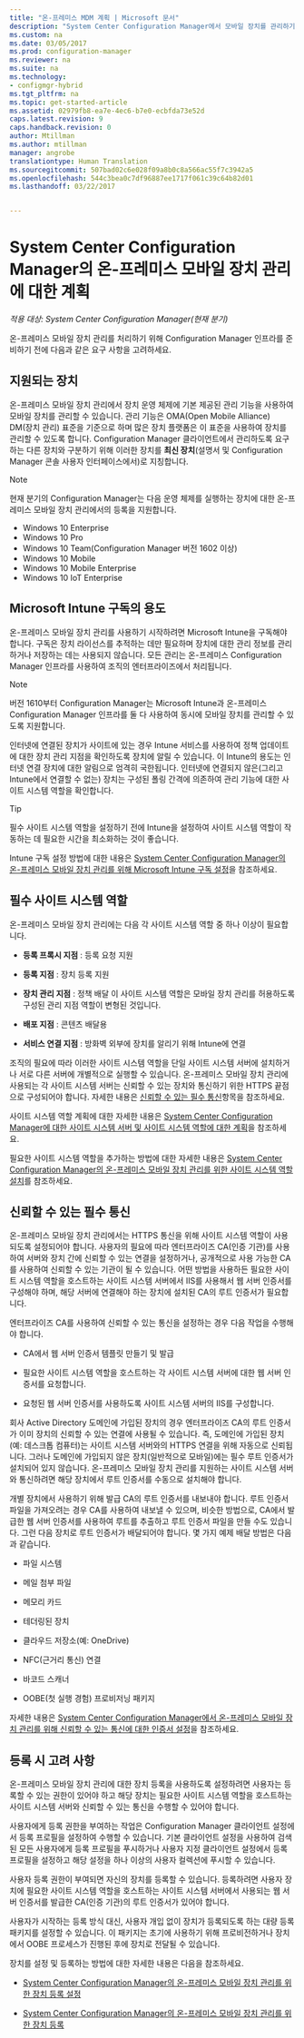 ```yaml
---
title: "온-프레미스 MDM 계획 | Microsoft 문서"
description: "System Center Configuration Manager에서 모바일 장치를 관리하기 위해 온-프레미스 모바일 장치 관리를 계획합니다."
ms.custom: na
ms.date: 03/05/2017
ms.prod: configuration-manager
ms.reviewer: na
ms.suite: na
ms.technology:
- configmgr-hybrid
ms.tgt_pltfrm: na
ms.topic: get-started-article
ms.assetid: 02979fb8-ea7e-4ec6-b7e0-ecbfda73e52d
caps.latest.revision: 9
caps.handback.revision: 0
author: Mtillman
ms.author: mtillman
manager: angrobe
translationtype: Human Translation
ms.sourcegitcommit: 507bad02c6e028f09a8b0c8a566ac55f7c3942a5
ms.openlocfilehash: 544c3bea0c7df96887ee1717f061c39c64b82d01
ms.lasthandoff: 03/22/2017


---
```

# <a name="plan-for-on-premises-mobile-device-management-in-system-center-configuration-manager"></a>System Center Configuration Manager의 온-프레미스 모바일 장치 관리에 대한 계획

*적용 대상: System Center Configuration Manager(현재 분기)*

온\-프레미스 모바일 장치 관리를 처리하기 위해 Configuration Manager 인프라를 준비하기 전에 다음과 같은 요구 사항을 고려하세요.

##  <a name="bkmk_devices"></a> 지원되는 장치  
 온-프레미스 모바일 장치 관리에서 장치 운영 체제에 기본 제공된 관리 기능을 사용하여 모바일 장치를 관리할 수 있습니다.  관리 기능은 OMA(Open Mobile Alliance) DM(장치 관리) 표준을 기준으로 하며 많은 장치 플랫폼은 이 표준을 사용하여 장치를 관리할 수 있도록 합니다.  Configuration Manager 클라이언트에서 관리하도록 요구하는 다른 장치와 구분하기 위해 이러한 장치를 **최신 장치**(설명서 및 Configuration Manager 콘솔 사용자 인터페이스에서)로 지칭합니다.  

 > [!NOTE]  
>  현재 분기의 Configuration Manager는 다음 운영 체제를 실행하는 장치에 대한 온-프레미스 모바일 장치 관리에서의 등록을 지원합니다.  
>   
> -  Windows 10 Enterprise  
> -   Windows 10 Pro  
> -   Windows 10 Team\(Configuration Manager 버전 1602 이상\)  
> -   Windows 10 Mobile  
> -   Windows 10 Mobile Enterprise
> -   Windows 10 IoT Enterprise   

##  <a name="bkmk_intune"></a> Microsoft Intune 구독의 용도  
 온\-프레미스 모바일 장치 관리를 사용하기 시작하려면 Microsoft Intune을 구독해야 합니다. 구독은 장치 라이선스를 추적하는 데만 필요하며 장치에 대한 관리 정보를 관리하거나 저장하는 데는 사용되지 않습니다. 모든 관리는 온-프레미스 Configuration Manager 인프라를 사용하여 조직의 엔터프라이즈에서 처리됩니다.  

 > [!NOTE]  
 > 버전 1610부터 Configuration Manager는 Microsoft Intune과 온-프레미스 Configuration Manager 인프라를 둘 다 사용하여 동시에 모바일 장치를 관리할 수 있도록 지원합니다.   

 인터넷에 연결된 장치가 사이트에 있는 경우 Intune 서비스를 사용하여 정책 업데이트에 대한 장치 관리 지점을 확인하도록 장치에 알릴 수 있습니다. 이 Intune의 용도는 인터넷 연결 장치에 대한 알림으로 엄격히 국한됩니다. 인터넷에 연결되지 않은(그리고 Intune에서 연결할 수 없는) 장치는 구성된 폴링 간격에 의존하여 관리 기능에 대한 사이트 시스템 역할을 확인합니다.  

> [!TIP]  
>  필수 사이트 시스템 역할을 설정하기 전에 Intune을 설정하여 사이트 시스템 역할이 작동하는 데 필요한 시간을 최소화하는 것이 좋습니다.  

 Intune 구독 설정 방법에 대한 내용은 [System Center Configuration Manager의 온-프레미스 모바일 장치 관리를 위해 Microsoft Intune 구독 설정](../../mdm/get-started/set-up-intune-subscription-on-premises-mdm.md)을 참조하세요.  

##  <a name="bkmk_roles"></a> 필수 사이트 시스템 역할  
 온\-프레미스 모바일 장치 관리에는 다음 각 사이트 시스템 역할 중 하나 이상이 필요합니다.  

-   **등록 프록시 지점** : 등록 요청 지원  

-   **등록 지점** : 장치 등록 지원  

-   **장치 관리 지점** : 정책 배달 이 사이트 시스템 역할은 모바일 장치 관리를 허용하도록 구성된 관리 지점 역할이 변형된 것입니다.  

-   **배포 지점** : 콘텐츠 배달용  

-   **서비스 연결 지점** : 방화벽 외부에 장치를 알리기 위해 Intune에 연결  

 조직의 필요에 따라 이러한 사이트 시스템 역할을 단일 사이트 시스템 서버에 설치하거나 서로 다른 서버에 개별적으로 실행할 수 있습니다. 온\-프레미스 모바일 장치 관리에 사용되는 각 사이트 시스템 서버는 신뢰할 수 있는 장치와 통신하기 위한 HTTPS 끝점으로 구성되어야 합니다. 자세한 내용은 [신뢰할 수 있는 필수 통신](#bkmk_trustedComs)항목을 참조하세요.  

 사이트 시스템 역할 계획에 대한 자세한 내용은 [System Center Configuration Manager에 대한 사이트 시스템 서버 및 사이트 시스템 역할에 대한 계획](../../core/plan-design/hierarchy/plan-for-site-system-servers-and-site-system-roles.md)을 참조하세요.  

 필요한 사이트 시스템 역할을 추가하는 방법에 대한 자세한 내용은 [System Center Configuration Manager의 온-프레미스 모바일 장치 관리를 위한 사이트 시스템 역할 설치](../../mdm/get-started/install-site-system-roles-for-on-premises-mdm.md)를 참조하세요.  

##  <a name="bkmk_trustedComs"></a> 신뢰할 수 있는 필수 통신  
 온\-프레미스 모바일 장치 관리에서는 HTTPS 통신을 위해 사이트 시스템 역할이 사용되도록 설정되어야 합니다. 사용자의 필요에 따라 엔터프라이즈 CA(인증 기관)를 사용하여 서버와 장치 간에 신뢰할 수 있는 연결을 설정하거나, 공개적으로 사용 가능한 CA를 사용하여 신뢰할 수 있는 기관이 될 수 있습니다.  어떤 방법을 사용하든 필요한 사이트 시스템 역할을 호스트하는 사이트 시스템 서버에서 IIS를 사용해서 웹 서버 인증서를 구성해야 하며, 해당 서버에 연결해야 하는 장치에 설치된 CA의 루트 인증서가 필요합니다.  

 엔터프라이즈 CA를 사용하여 신뢰할 수 있는 통신을 설정하는 경우 다음 작업을 수행해야 합니다.  

-   CA에서 웹 서버 인증서 템플릿 만들기 및 발급  

-   필요한 사이트 시스템 역할을 호스트하는 각 사이트 시스템 서버에 대한 웹 서버 인증서를 요청합니다.  

-   요청된 웹 서버 인증서를 사용하도록 사이트 시스템 서버의 IIS를 구성합니다.  

 회사 Active Directory 도메인에 가입된 장치의 경우 엔터프라이즈 CA의 루트 인증서가 이미 장치의 신뢰할 수 있는 연결에 사용될 수 있습니다. 즉, 도메인에 가입된 장치(예: 데스크톱 컴퓨터)는 사이트 시스템 서버와의 HTTPS 연결을 위해 자동으로 신뢰됩니다. 그러나 도메인에 가입되지 않은 장치(일반적으로 모바일)에는 필수 루트 인증서가 설치되어 있지 않습니다. 온\-프레미스 모바일 장치 관리를 지원하는 사이트 시스템 서버와 통신하려면 해당 장치에서 루트 인증서를 수동으로 설치해야 합니다.  

 개별 장치에서 사용하기 위해 발급 CA의 루트 인증서를 내보내야 합니다. 루트 인증서 파일을 가져오려는 경우 CA를 사용하여 내보낼 수 있으며, 비슷한 방법으로, CA에서 발급한 웹 서버 인증서를 사용하여 루트를 추출하고 루트 인증서 파일을 만들 수도 있습니다.   그런 다음 장치로 루트 인증서가 배달되어야 합니다.  몇 가지 예제 배달 방법은 다음과 같습니다.  

-   파일 시스템  

-   메일 첨부 파일  

-   메모리 카드  

-   테더링된 장치  

-   클라우드 저장소(예: OneDrive)  

-   NFC(근거리 통신) 연결  

-   바코드 스캐너  

-   OOBE(첫 실행 경험) 프로비저닝 패키지  

 자세한 내용은 [System Center Configuration Manager에서 온-프레미스 모바일 장치 관리를 위해 신뢰할 수 있는 통신에 대한 인증서 설정](../../mdm/get-started/set-up-certificates-on-premises-mdm.md)을 참조하세요.  

##  <a name="bkmk_enrollment"></a> 등록 시 고려 사항  
 온\-프레미스 모바일 장치 관리에 대한 장치 등록을 사용하도록 설정하려면 사용자는 등록할 수 있는 권한이 있어야 하고 해당 장치는 필요한 사이트 시스템 역할을 호스트하는 사이트 시스템 서버와 신뢰할 수 있는 통신을 수행할 수 있어야 합니다.  

 사용자에게 등록 권한을 부여하는 작업은 Configuration Manager 클라이언트 설정에서 등록 프로필을 설정하여 수행할 수 있습니다. 기본 클라이언트 설정을 사용하여 검색된 모든 사용자에게 등록 프로필을 푸시하거나 사용자 지정 클라이언트 설정에서 등록 프로필을 설정하고 해당 설정을 하나 이상의 사용자 컬렉션에 푸시할 수 있습니다.  

 사용자 등록 권한이 부여되면 자신의 장치를 등록할 수 있습니다. 등록하려면 사용자 장치에 필요한 사이트 시스템 역할을 호스트하는 사이트 시스템 서버에서 사용되는 웹 서버 인증서를 발급한 CA(인증 기관)의 루트 인증서가 있어야 합니다.  

 사용자가 시작하는 등록 방식 대신, 사용자 개입 없이 장치가 등록되도록 하는 대량 등록 패키지를 설정할 수 있습니다. 이 패키지는 초기에 사용하기 위해 프로비전하거나 장치에서 OOBE 프로세스가 진행된 후에 장치로 전달될 수 있습니다.  

 장치를 설정 및 등록하는 방법에 대한 자세한 내용은 다음을 참조하세요.  

-   [System Center Configuration Manager의 온-프레미스 모바일 장치 관리를 위한 장치 등록 설정](../../mdm/get-started/set-up-device-enrollment-on-premises-mdm.md)  

-   [System Center Configuration Manager의 온-프레미스 모바일 장치 관리를 위한 장치 등록](../../mdm/deploy-use/enroll-devices-on-premises-mdm.md)  


